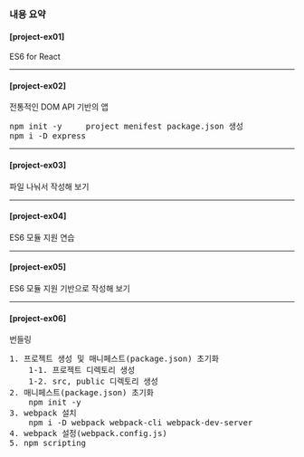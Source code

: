 ### 내용 요약

#### [project-ex01]
ES6 for React

- - -

#### [project-ex02]
   전통적인 DOM API 기반의 앱
<pre>
npm init -y     project menifest package.json 생성
npm i -D express
</pre>

- - -

#### [project-ex03]
   파일 나눠서 작성해 보기

 - - -

#### [project-ex04]
   ES6 모듈 지원 연습

- - -

#### [project-ex05]
   ES6 모듈 지원 기반으로 작성해 보기

- - -

#### [project-ex06]
   번들링 
<pre>
1. 프로젝트 생성 및 매니페스트(package.json) 초기화
    1-1. 프로젝트 디렉토리 생성
    1-2. src, public 디렉토리 생성
2. 매니페스트(package.json) 초기화
    npm init -y
3. webpack 설치
    npm i -D webpack webpack-cli webpack-dev-server
4. webpack 설정(webpack.config.js)
5. npm scripting
</pre>

